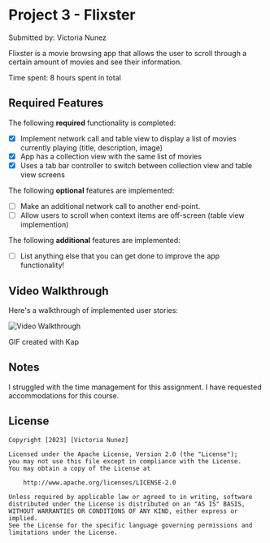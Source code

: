 # Project 3 - Flixster
Submitted by: Victoria Nunez

Flixster is a movie browsing app that allows the user to scroll through a certain amount of movies and see their information.

Time spent: 8 hours spent in total

## Required Features

The following **required** functionality is completed:

- [X] Implement network call and table view to display a list of movies currently playing (title, description, image)
- [X] App has a collection view with the same list of movies
- [X] Uses a tab bar controller to switch between collection view and table view screens
 
The following **optional** features are implemented:

- [ ] Make an additional network call to another end-point.	
- [ ] Allow users to scroll when context items are off-screen (table view implemention)

The following **additional** features are implemented:

- [ ] List anything else that you can get done to improve the app functionality!

## Video Walkthrough

Here's a walkthrough of implemented user stories:

<img src='https://user-images.githubusercontent.com/80440872/225477262-0c5f4d9a-f91a-4a02-affa-33e82d5bfbc5.gif' title='Video Walkthrough' width='' alt='Video Walkthrough' />

GIF created with Kap

## Notes

I struggled with the time management for this assignment. I have requested accommodations for this course.

## License

    Copyright [2023] [Victoria Nunez]

    Licensed under the Apache License, Version 2.0 (the "License");
    you may not use this file except in compliance with the License.
    You may obtain a copy of the License at

        http://www.apache.org/licenses/LICENSE-2.0

    Unless required by applicable law or agreed to in writing, software
    distributed under the License is distributed on an "AS IS" BASIS,
    WITHOUT WARRANTIES OR CONDITIONS OF ANY KIND, either express or implied.
    See the License for the specific language governing permissions and
    limitations under the License.
